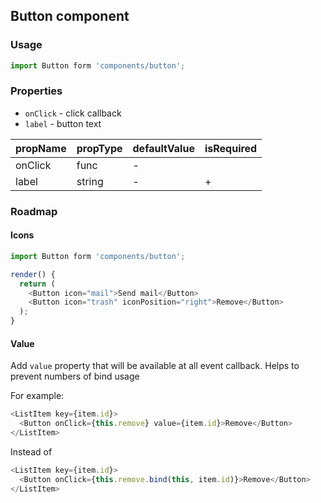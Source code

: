 ## Button component

### Usage

```js
import Button form 'components/button';
```

### Properties

* `onClick` - click callback
* `label` - button text

| propName | propType | defaultValue | isRequired |
|----------|----------|--------------|------------|
| onClick  | func     | -            |            |
| label    | string   | -            | +          |

### Roadmap

#### Icons

```js
import Button form 'components/button';

render() {
  return (
    <Button icon="mail">Send mail</Button>
    <Button icon="trash" iconPosition="right">Remove</Button>
  );
}
```

#### Value

Add `value` property that will be available at all event callback. Helps to prevent numbers of bind usage

For example:

```js
<ListItem key={item.id}>
  <Button onClick={this.remove} value={item.id}>Remove</Button>
</ListItem>
```
Instead of

```js
<ListItem key={item.id}>
  <Button onClick={this.remove.bind(this, item.id)}>Remove</Button>
</ListItem>
```
